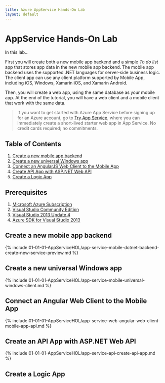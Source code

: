 ```yaml
---
title: Azure AppService Hands-On Lab
layout: default
---
```


# AppService Hands-On Lab

In this lab...

First you will create both a new mobile app backend and a simple *To do list* app that stores app data in the new mobile app backend. The mobile app backend uses the supported .NET languages for server-side business logic. The client app can use any client platform supported by Mobile App, including iOS, Windows, Xamarin iOS, and Xamarin Android.

Then, you will create a web app, using the same database as your mobile app. At the end of the tutorial, you will have a web client and a mobile client that work with the same data.

>If you want to get started with Azure App Service before signing up for an Azure account, go to [Try App Service](http://go.microsoft.com/fwlink/?LinkId=523751), where you can immediately create a short-lived starter web app in App Service. No credit cards required; no commitments.

## Table of Contents

1. [Create a new mobile app backend](create-a-new-mobile-app-backend)
2. [Create a new universal Windows app](create-a-new-universal-windows-app)
3. [Connect an AngularJS Web Client to the Mobile App](connect-an-angularjs-web-client-to-the-mobile-app)
4. [Create API App with ASP.NET Web API](create-an-api-app-wtih-aspnet-web-api)
5. [Create a Logic App](create-a-logic-app)

## Prerequisites

1. [Microsoft Azure Subscription](http://azure.microsoft.com/en-us/pricing/free-trial/)
2. [Visual Studio Community Edition](http://go.microsoft.com/?linkid=9863608)
3. [Visual Studio 2013 Update 4](https://www.microsoft.com/en-us/download/details.aspx?id=44921)
4. [Azure SDK for Visual Studio 2013](http://go.microsoft.com/fwlink/p/?linkid=323510&clcid=0x409)

## Create a new mobile app backend

{% include 01-01-01-AppServiceHOL/app-service-mobile-dotnet-backend-create-new-service-preview.md %}

## Create a new universal Windows app

{% include 01-01-01-AppServiceHOL/app-service-mobile-universal-windows-client.md %}

## Connect an Angular Web Client to the Mobile App

{% include 01-01-01-AppServiceHOL/app-service-web-angular-web-client-mobile-app-api.md %}

## Create an API App with ASP.NET Web API

{% include 01-01-01-AppServiceHOL/app-service-api-create-api-app.md %}

## Create a Logic App
